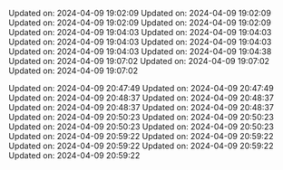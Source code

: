 
Updated on: 2024-04-09 19:02:09
Updated on: 2024-04-09 19:02:09
Updated on: 2024-04-09 19:02:09
Updated on: 2024-04-09 19:02:09
Updated on: 2024-04-09 19:04:03
Updated on: 2024-04-09 19:04:03
Updated on: 2024-04-09 19:04:03
Updated on: 2024-04-09 19:04:03
Updated on: 2024-04-09 19:04:03
Updated on: 2024-04-09 19:04:38
Updated on: 2024-04-09 19:07:02
Updated on: 2024-04-09 19:07:02
Updated on: 2024-04-09 19:07:02

Updated on: 2024-04-09 20:47:49
Updated on: 2024-04-09 20:47:49
Updated on: 2024-04-09 20:48:37
Updated on: 2024-04-09 20:48:37
Updated on: 2024-04-09 20:48:37
Updated on: 2024-04-09 20:48:37
Updated on: 2024-04-09 20:50:23
Updated on: 2024-04-09 20:50:23
Updated on: 2024-04-09 20:50:23
Updated on: 2024-04-09 20:50:23
Updated on: 2024-04-09 20:59:22
Updated on: 2024-04-09 20:59:22
Updated on: 2024-04-09 20:59:22
Updated on: 2024-04-09 20:59:22
Updated on: 2024-04-09 20:59:22
